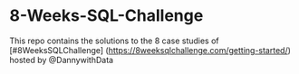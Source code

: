 # 8-Weeks-SQL-Challenge
This repo contains the solutions to the 8 case studies of [#8WeeksSQLChallenge] (https://8weeksqlchallenge.com/getting-started/)  hosted by @DannywithData
